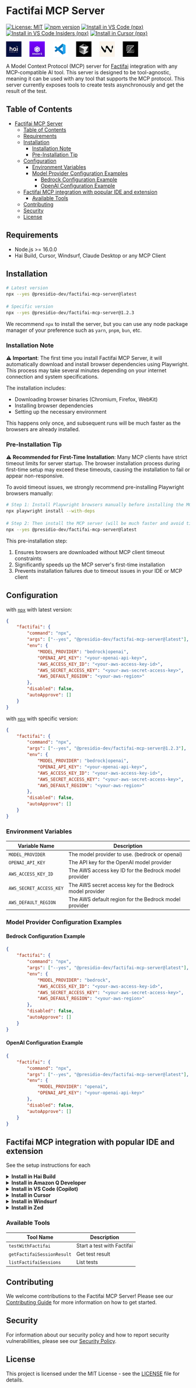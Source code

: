 # Factifai MCP Server

[![License: MIT](https://img.shields.io/badge/License-MIT-yellow.svg)](https://opensource.org/licenses/MIT)
[![npm version](https://img.shields.io/npm/v/@presidio-dev/factifai-mcp-server.svg)](https://www.npmjs.com/package/@presidio-dev/factifai-mcp-server)
[<img alt="Install in VS Code (npx)" src="https://img.shields.io/badge/VS_Code-VS_Code?style=plastic&label=Install&color=0098FF">](https://insiders.vscode.dev/redirect?url=vscode:mcp/install?{"name":"factifai","command":"npx","args":["-y","@presidio-dev/factifai-mcp-server@latest"],"env":{"MODEL_PROVIDER":"bedrock|openai","OPENAI_API_KEY":"<your-openai-api-key>","AWS_ACCESS_KEY_ID":"<your-aws-access-key-id>","AWS_SECRET_ACCESS_KEY":"<your-aws-secret-access-key>","AWS_DEFAULT_REGION":"<your-aws-region>"}})
[<img alt="Install in VS Code Insiders (npx)" src="https://img.shields.io/badge/VS_Code_Insiders-VS_Code_Insiders?style=plastic&label=Install&color=24bfa5">](https://insiders.vscode.dev/redirect?url=vscode-insiders:mcp/install?{"name":"factifai","command":"npx","args":["-y","@presidio-dev/factifai-mcp-server@latest"],"env":{"MODEL_PROVIDER":"bedrock|openai","OPENAI_API_KEY":"<your-openai-api-key>","AWS_ACCESS_KEY_ID":"<your-aws-access-key-id>","AWS_SECRET_ACCESS_KEY":"<your-aws-secret-access-key>","AWS_DEFAULT_REGION":"<your-aws-region>"}})
[<img alt="Install in Cursor (npx)" src="https://img.shields.io/badge/Cursor-Cursor?style=plastic&label=Install&color=1A1A1A">](https://cursor.com/install-mcp?name=factifai&config=eyJuYW1lIjoiZmFjdGlmYWkiLCJjb21tYW5kIjoibnB4IiwiYXJncyI6WyIteSIsIkBwcmVzaWRpby1kZXYvZmFjdGlmYWktbWNwLXNlcnZlckBsYXRlc3QiXSwiZW52Ijp7Ik1PREVMX1BST1ZJREVSIjoiYmVkcm9ja3xvcGVuYWkifX0=)

<p>
  <img style="margin-right:18px;" src="assets/img/hai.png" alt="Hai Build" />
  <img style="margin-right:18px;" src="assets/img/amazon-q.png" alt="Amazon Q" />
  <img style="margin-right:18px;" src="assets/img/vsc.png" alt="VS Code" />
  <img style="margin-right:18px;" src="assets/img/cursor.png" alt="Cursor" />
  <img style="margin-right:18px;" src="assets/img/windsurf.png" alt="Windsurf" />
  <img style="margin-right:18px;" src="assets/img/zed.png" alt="Zed" />
</p>

A Model Context Protocol (MCP) server for [Factifai](https://github.com/presidio-oss/factif-ai) integration with any MCP-compatible AI tool. This server is designed to be tool-agnostic, meaning it can be used with any tool that supports the MCP protocol. This server currently exposes tools to create tests asynchronously and get the result of the test.

## Table of Contents

- [Factifai MCP Server](#factifai-mcp-server)
	- [Table of Contents](#table-of-contents)
	- [Requirements](#requirements)
	- [Installation](#installation)
		- [Installation Note](#installation-note)
		- [Pre-Installation Tip](#pre-installation-tip)
	- [Configuration](#configuration)
		- [Environment Variables](#environment-variables)
		- [Model Provider Configuration Examples](#model-provider-configuration-examples)
			- [Bedrock Configuration Example](#bedrock-configuration-example)
			- [OpenAI Configuration Example](#openai-configuration-example)
	- [Factifai MCP integration with popular IDE and extension](#factifai-mcp-integration-with-popular-ide-and-extension)
		- [Available Tools](#available-tools)
	- [Contributing](#contributing)
	- [Security](#security)
	- [License](#license)

## Requirements

- Node.js >= 16.0.0
- Hai Build, Cursor, Windsurf, Claude Desktop or any MCP Client

## Installation

```bash
# Latest version
npx --yes @presidio-dev/factifai-mcp-server@latest

# Specific version
npx --yes @presidio-dev/factifai-mcp-server@1.2.3
```

We recommend `npx` to install the server, but you can use any node package manager of your preference such as `yarn`, `pnpm`, `bun`, etc.

### Installation Note

⚠️ **Important**: The first time you install Factifai MCP Server, it will automatically download and install browser dependencies using Playwright. This process may take several minutes depending on your internet connection and system specifications.

The installation includes:
- Downloading browser binaries (Chromium, Firefox, WebKit)
- Installing browser dependencies
- Setting up the necessary environment

This happens only once, and subsequent runs will be much faster as the browsers are already installed.

### Pre-Installation Tip

⚠️ **Recommended for First-Time Installation**: Many MCP clients have strict timeout limits for server startup. The browser installation process during first-time setup may exceed these timeouts, causing the installation to fail or appear non-responsive.

To avoid timeout issues, we strongly recommend pre-installing Playwright browsers manually:

```bash
# Step 1: Install Playwright browsers manually before installing the MCP server
npx playwright install --with-deps

# Step 2: Then install the MCP server (will be much faster and avoid timeouts)
npx --yes @presidio-dev/factifai-mcp-server@latest
```

This pre-installation step:
1. Ensures browsers are downloaded without MCP client timeout constraints
2. Significantly speeds up the MCP server's first-time installation
3. Prevents installation failures due to timeout issues in your IDE or MCP client

## Configuration

with [`npx`](https://docs.npmjs.com/cli/v8/commands/npx) with latest version:

```json
{
	"factifai": {
		"command": "npx",
		"args": ["--yes", "@presidio-dev/factifai-mcp-server@latest"],
		"env": {
			"MODEL_PROVIDER": "bedrock|openai",
			"OPENAI_API_KEY": "<your-openai-api-key>",
			"AWS_ACCESS_KEY_ID": "<your-aws-access-key-id>",
			"AWS_SECRET_ACCESS_KEY": "<your-aws-secret-access-key>",
			"AWS_DEFAULT_REGION": "<your-aws-region>"
		},
		"disabled": false,
		"autoApprove": []
	}
}
```

with [`npx`](https://docs.npmjs.com/cli/v8/commands/npx) with specific version:

```json
{
	"factifai": {
		"command": "npx",
		"args": ["--yes", "@presidio-dev/factifai-mcp-server@1.2.3"],
		"env": {
			"MODEL_PROVIDER": "bedrock|openai",
			"OPENAI_API_KEY": "<your-openai-api-key>",
			"AWS_ACCESS_KEY_ID": "<your-aws-access-key-id>",
			"AWS_SECRET_ACCESS_KEY": "<your-aws-secret-access-key>",
			"AWS_DEFAULT_REGION": "<your-aws-region>"
		},
		"disabled": false,
		"autoApprove": []
	}
}
```

### Environment Variables

| Variable Name           | Description                                              |
| ----------------------- | -------------------------------------------------------- |
| `MODEL_PROVIDER`        | The model provider to use. (bedrock or openai)           |
| `OPENAI_API_KEY`        | The API key for the OpenAI model provider                |
| `AWS_ACCESS_KEY_ID`     | The AWS access key ID for the Bedrock model provider     |
| `AWS_SECRET_ACCESS_KEY` | The AWS secret access key for the Bedrock model provider |
| `AWS_DEFAULT_REGION`    | The AWS default region for the Bedrock model provider    |

### Model Provider Configuration Examples

#### Bedrock Configuration Example

```json
{
	"factifai": {
		"command": "npx",
		"args": ["--yes", "@presidio-dev/factifai-mcp-server@latest"],
		"env": {
			"MODEL_PROVIDER": "bedrock",
			"AWS_ACCESS_KEY_ID": "<your-aws-access-key-id>",
			"AWS_SECRET_ACCESS_KEY": "<your-aws-secret-access-key>",
			"AWS_DEFAULT_REGION": "<your-aws-region>"
		},
		"disabled": false,
		"autoApprove": []
	}
}
```

#### OpenAI Configuration Example

```json
{
	"factifai": {
		"command": "npx",
		"args": ["--yes", "@presidio-dev/factifai-mcp-server@latest"],
		"env": {
			"MODEL_PROVIDER": "openai",
			"OPENAI_API_KEY": "<your-openai-api-key>"
		},
		"disabled": false,
		"autoApprove": []
	}
}
```

## Factifai MCP integration with popular IDE and extension

See the setup instructions for each

<details>

<summary><b>Install in Hai Build</b></summary>

Add the following to your `hai_mcp_settings.json` file. To open this file from Hai Build, click the "MCP Servers" icon, select the "Installed" tab, and then click "Configure MCP Servers".

See the [Hai Build MCP documentation](https://github.com/presidio-oss/cline-based-code-generator/blob/main/docs/mcp/configuring-mcp-servers.mdx) for more info.

```json
{
	"mcpServers": {
		"factifai": {
			"command": "npx",
			"args": ["-y", "@presidio-dev/factifai-mcp-server@latest"],
			"env": {
				"MODEL_PROVIDER": "bedrock|openai",
				"OPENAI_API_KEY": "<your-openai-api-key>",
				"AWS_ACCESS_KEY_ID": "<your-aws-access-key-id>",
				"AWS_SECRET_ACCESS_KEY": "<your-aws-secret-access-key>",
				"AWS_DEFAULT_REGION": "<your-aws-region>"
			}
		}
	}
}
```

</details>

<details>

<summary><b>Install in Amazon Q Developer</b></summary>

Add the following to your Amazon Q Developer configuration file. See [MCP configuration for Q Developer in the IDE](https://docs.aws.amazon.com/amazonq/latest/qdeveloper-ug/mcp-ide.html#mcp-ide-configuration-add-server) for more details.

The configuration file can be stored globally at `~/.aws/amazonq/mcp.json` to be available across all your projects, or locally within your project at `.amazonq/mcp.json`.

```json
{
	"mcpServers": {
		"factifai": {
			"command": "npx",
			"args": ["-y", "@presidio-dev/factifai-mcp-server@latest"],
			"env": {
				"MODEL_PROVIDER": "bedrock|openai",
				"OPENAI_API_KEY": "<your-openai-api-key>",
				"AWS_ACCESS_KEY_ID": "<your-aws-access-key-id>",
				"AWS_SECRET_ACCESS_KEY": "<your-aws-secret-access-key>",
				"AWS_DEFAULT_REGION": "<your-aws-region>"
			}
		}
	}
}
```

</details>

<details>

<summary><b>Install in VS Code (Copilot)</b></summary>

[<img alt="Install in VS Code (npx)" src="https://img.shields.io/badge/VS_Code-VS_Code?style=plastic&label=Install&color=0098FF">](https://insiders.vscode.dev/redirect?url=vscode:mcp/install?{"name":"factifai","command":"npx","args":["-y","@presidio-dev/factifai-mcp-server@latest"],"env":{"MODEL_PROVIDER":"bedrock|openai","OPENAI_API_KEY":"<your-openai-api-key>","AWS_ACCESS_KEY_ID":"<your-aws-access-key-id>","AWS_SECRET_ACCESS_KEY":"<your-aws-secret-access-key>","AWS_DEFAULT_REGION":"<your-aws-region>"}})
[<img alt="Install in VS Code Insiders (npx)" src="https://img.shields.io/badge/VS_Code_Insiders-VS_Code_Insiders?style=plastic&label=Install&color=24bfa5">](https://insiders.vscode.dev/redirect?url=vscode-insiders:mcp/install?{"name":"factifai","command":"npx","args":["-y","@presidio-dev/factifai-mcp-server@latest"],"env":{"MODEL_PROVIDER":"bedrock|openai","OPENAI_API_KEY":"<your-openai-api-key>","AWS_ACCESS_KEY_ID":"<your-aws-access-key-id>","AWS_SECRET_ACCESS_KEY":"<your-aws-secret-access-key>","AWS_DEFAULT_REGION":"<your-aws-region>"}})

First, enable MCP support in VS Code by opening Settings (`Ctrl+,`), searching for `mcp.enabled`, and checking the box.

Then, add the following configuration to your user or workspace `settings.json` file. See the [VS Code MCP documentation](https://code.visualstudio.com/docs/copilot/chat/mcp-servers) for more info.

```json
"mcp": {
  "servers": {
    "factifai": {
      "type": "stdio",
      "command": "npx",
      "args": ["-y", "@presidio-dev/factifai-mcp-server@latest"],
      "env": {
        "MODEL_PROVIDER": "bedrock|openai",
        "OPENAI_API_KEY": "<your-openai-api-key>",
        "AWS_ACCESS_KEY_ID": "<your-aws-access-key-id>",
        "AWS_SECRET_ACCESS_KEY": "<your-aws-secret-access-key>",
        "AWS_DEFAULT_REGION": "<your-aws-region>"
      }
    }
  }
}
```

</details>

<details>
<summary><b>Install in Cursor</b></summary>

The easiest way to install is with the one-click installation button below.

[<img alt="Install in Cursor (npx)" src="https://img.shields.io/badge/Cursor-Cursor?style=plastic&label=Install&color=1A1A1A">](https://cursor.com/install-mcp?name=factifai&config=eyJuYW1lIjoiZmFjdGlmYWkiLCJjb21tYW5kIjoibnB4IiwiYXJncyI6WyIteSIsIkBwcmVzaWRpby1kZXYvZmFjdGlmYWktbWNwLXNlcnZlckBsYXRlc3QiXSwiZW52Ijp7Ik1PREVMX1BST1ZJREVSIjoiYmVkcm9ja3xvcGVuYWkifX0=)

Alternatively, you can manually configure the server by adding the following to your `mcp.json` file. This file can be located globally at `~/.cursor/mcp.json` or within a specific project at `.cursor/mcp.json`. See the [Cursor MCP documentation](https://docs.cursor.com/context/model-context-protocol) for more information.

```json
{
	"mcpServers": {
		"factifai": {
			"command": "npx",
			"args": ["--yes", "@presidio-dev/factifai-mcp-server@latest"],
			"env": {
				"MODEL_PROVIDER": "bedrock|openai",
				"OPENAI_API_KEY": "<your-openai-api-key>",
				"AWS_ACCESS_KEY_ID": "<your-aws-access-key-id>",
				"AWS_SECRET_ACCESS_KEY": "<your-aws-secret-access-key>",
				"AWS_DEFAULT_REGION": "<your-aws-region>"
			}
		}
	}
}
```

</details>

<details>
<summary><b>Install in Windsurf</b></summary>

Add the following to your `~/.codeium/windsurf/mcp_config.json` file. See the [Windsurf MCP documentation](https://docs.windsurf.com/windsurf/cascade/mcp) for more information.

```json
{
	"mcpServers": {
		"factifai": {
			"command": "npx",
			"args": ["-y", "@presidio-dev/factifai-mcp-server@latest"],
			"env": {
				"MODEL_PROVIDER": "bedrock|openai",
				"OPENAI_API_KEY": "<your-openai-api-key>",
				"AWS_ACCESS_KEY_ID": "<your-aws-access-key-id>",
				"AWS_SECRET_ACCESS_KEY": "<your-aws-secret-access-key>",
				"AWS_DEFAULT_REGION": "<your-aws-region>"
			}
		}
	}
}
```

</details>

<details>
<summary><b>Install in Zed</b></summary>

You can add the Factifai MCP server in Zed by editing your `settings.json` file (accessible via the `zed: settings` action) or by using the Agent Panel's configuration UI (`agent: open configuration`). See the [Zed MCP documentation](https://zed.dev/docs/ai/mcp#add-your-own-mcp-server) for more information.

Add the following to your `settings.json`:

```json
{
	"context_servers": {
		"factifai": {
			"command": {
				"path": "npx",
				"args": ["-y", "@presidio-dev/factifai-mcp-server@latest"],
				"env": {
					"MODEL_PROVIDER": "bedrock|openai",
					"OPENAI_API_KEY": "<your-openai-api-key>",
					"AWS_ACCESS_KEY_ID": "<your-aws-access-key-id>",
					"AWS_SECRET_ACCESS_KEY": "<your-aws-secret-access-key>",
					"AWS_DEFAULT_REGION": "<your-aws-region>"
				}
			}
		}
	}
}
```

</details>

### Available Tools

| Tool Name                  | Description                |
| -------------------------- | -------------------------- |
| `testWithFactifai`         | Start a test with Factifai |
| `getFactifaiSessionResult` | Get test result            |
| `listFactifaiSessions`     | List tests                 |

## Contributing

We welcome contributions to the Factifai MCP Server! Please see our [Contributing Guide](CONTRIBUTING.md) for more information on how to get started.

## Security

For information about our security policy and how to report security vulnerabilities, please see our [Security Policy](SECURITY.md).

## License

This project is licensed under the MIT License - see the [LICENSE](LICENSE) file for details.
